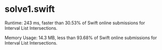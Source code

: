 # solve1.swift

Runtime: 243 ms, faster than 30.53% of Swift online submissions for Interval List Intersections.

Memory Usage: 14.3 MB, less than 93.68% of Swift online submissions for Interval List Intersections.
